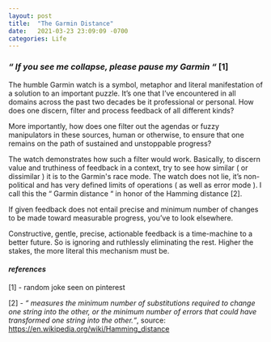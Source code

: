 ```yaml
---
layout: post
title:  "The Garmin Distance"
date:   2021-03-23 23:09:09 -0700
categories: Life
---
```

### _“ If you see me collapse, please pause my Garmin “_ [1]

The humble Garmin watch is a symbol, metaphor and literal manifestation of a solution to an important puzzle. It’s one that I’ve encountered in all domains across the past two decades be it professional or personal. How does one discern, filter and process feedback of all different kinds? 

More importantly, how does one filter out the agendas or fuzzy manipulators in these sources, human or otherwise, to ensure that one remains on the path of sustained and unstoppable progress?


The watch demonstrates how such a filter would work. Basically, to discern value and truthiness of feedback in a context, try to see how similar ( or dissimilar ) it is to the Garmin's race mode. The watch does not lie, it’s non-political and has very defined limits of operations ( as well as error mode ). I call this the “ Garmin distance “ in honor of the Hamming distance [2].

If given feedback does not entail precise and minimum number of changes to be made toward measurable progress, you’ve to look elsewhere.

Constructive, gentle, precise, actionable feedback is a time-machine to a better future. So is ignoring and ruthlessly eliminating the rest. Higher the stakes, the more literal this mechanism must be.

#### _references_

[1] - random joke seen on pinterest

[2] - _“ measures the minimum number of substitutions required to change one string into the other, or the minimum number of errors that could have transformed one string into the other.“_, source: <https://en.wikipedia.org/wiki/Hamming_distance>
